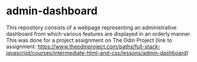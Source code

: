# admin-dashboard
This repository consists of a webpage representing an administrative dashboard from which various features are displayed in an orderly manner.  This was done for a project assignment on The Odin Project (link to assignment: https://www.theodinproject.com/paths/full-stack-javascript/courses/intermediate-html-and-css/lessons/admin-dashboard)
